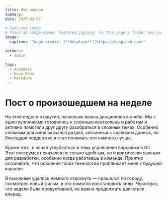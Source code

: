 ```yaml
---
title: Моя неделя
summary: 
date: 2025-03-07

# Featured image
# Place an image named `featured.jpg/png` in this page's folder and customize its options here.
image:
  caption: 'Image credit: [**Unsplash**](https://unsplash.com)'

authors:
  - admin

tags:
  - Academic
  - Hugo Blox
  - Markdown
---
```


# Пост о произошедшем на неделе

На этой неделе я ощутил, насколько важна дисциплина в учебе. Мы с одногруппниками готовились к сложным контрольным работам и активно помогали друг другу разобраться в сложных темах. Особенно сложным для меня оказался раздел, связанный с анализом данных, но благодаря поддержке я стал понимать его намного лучше.

Кроме того, я начал углубляться в тему управления версиями в Git. Этот инструмент оказался не только удобным, но и критически важным для разработки, особенно когда работаешь в команде. Приятно осознавать, что освоение таких технологий приближает меня к будущей карьере.  

В выходные удалось немного отдохнуть — прошелся по городу, посмотрел новый фильм, и это помогло восстановить силы. Чувствую, что неделя была продуктивной, но важно продолжать двигаться вперед.
